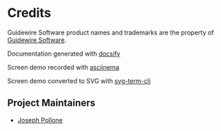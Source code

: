 # Credits

Guidewire Software product names and trademarks are the property of [Guidewire Software](https://www.guidewire.com).

Documentation generated with [docsify](https://docsify.js.org/#/)

Screen demo recorded with [asciinema](https://asciinema.org/)

Screen demo converted to SVG with [svg-term-cli](https://github.com/marionebl/svg-term-cli)

## Project Maintainers

- [Joseph Pollone](https://www.linkedin.com/in/joseph-pollone-402725195/)
